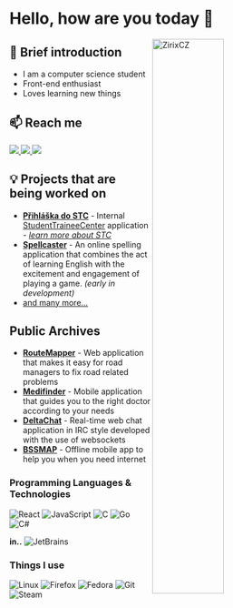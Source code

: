<!--
steal, stole, stolen. https://github.com/krystofex/krystofex/edit/main/README.md
PS: Thanks!
-->

# Hello, how are you today :wave:

<a href="https://github.com/ZirixCZ"><img align="right" width="50%" src="https://github-readme-stats.vercel.app/api?username=ZirixCZ&show_icons=true&theme=dark&locale=en" alt="ZirixCZ" /></a>

## 🙋 Brief introduction
  - I am a computer science student
  - Front-end enthusiast
  - Loves learning new things
## 📫 Reach me
  <a href="mailto:zirixcz@gmail.com">
  <img src="https://img.shields.io/badge/Gmail-D14836?style=for-the-badge&logo=gmail&logoColor=white"/>
  </a>
  <a href="https://www.linkedin.com/in/michal-vani%C5%A1-5290a6219/">
  <img src="https://img.shields.io/badge/LinkedIn-0077B5?style=for-the-badge&logo=linkedin&logoColor=white"/>
  </a>
  <a href="https://discord.com/users/378937948948791297">
  <img src="https://img.shields.io/badge/Discord-7289DA?style=for-the-badge&logo=discord&logoColor=white"/>
  </a>
  
## 💡 Projects that are being worked on 
- **[Přihláška do STC](https://prihlaska.studentstc.cz/)** - Internal [StudentTraineeCenter](https://github.com/StudentTraineeCenter) application - *[learn more about STC](https://www.microsoft.com/cs-cz/education/students/stc)*
- **[Spellcaster](https://github.com/ZirixCZ/Spellcaster)** - An online spelling application that combines the act of learning English with the excitement and engagement of playing a game.  *(early in development)*
- [and many more...](https://github.com/ZirixCZ?tab=repositories)

## Public Archives
- **[RouteMapper](https://github.com/ZirixCZ/RouteMapper)** - Web application that makes it easy for road managers to fix road related problems
- **[Medifinder](https://github.com/ZirixCZ/Medifinder)** - Mobile application that guides you to the right doctor according to your needs
- **[DeltaChat](https://github.com/ZirixCZ/DeltaChat)** - Real-time web chat application in IRC style developed with the use of websockets
- **[BSSMAP](https://github.com/ZirixCZ/BSSMap)** - Offline mobile app to help you when you need internet

### Programming Languages & Technologies
![React](https://img.shields.io/badge/React-20232A?style=for-the-badge&logo=react&logoColor=61DAFB)
![JavaScript](https://img.shields.io/badge/JavaScript-323330?style=for-the-badge&logo=javascript&logoColor=F7DF1E)
![C](https://img.shields.io/badge/C-00599C?style=for-the-badge&logo=c&logoColor=white)
![Go](https://img.shields.io/badge/Go-00a7d0?style=for-the-badge&logo=Go&logoColor=white)
![C#](https://img.shields.io/badge/C%23-239120?style=for-the-badge&logo=c-sharp&logoColor=white)

**in..** ![JetBrains](http://img.shields.io/badge/-JetBrains-181717?style=for-the-badge&logo=jetbrains&logoColor=white)

### Things I use
![Linux](https://img.shields.io/badge/Linux-ffd600?style=for-the-badge&logo=linux&logoColor=black)
![Firefox](https://img.shields.io/badge/Firefox-E25821?style=for-the-badge&logo=firefox&logoColor=white)
![Fedora](https://img.shields.io/badge/Fedora-5363bc?style=for-the-badge&logo=fedora&logoColor=white)
![Git](https://img.shields.io/badge/git-%23F05033.svg?style=for-the-badge&logo=git&logoColor=white)
![Steam](https://img.shields.io/badge/steam-1278ab.svg?style=for-the-badge&logo=steam&logoColor=white)
